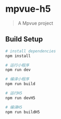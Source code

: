 # mpvue-h5

> A Mpvue project

## Build Setup

``` bash
# install dependencies
npm install

# 运行小程序
npm run dev

# 编译小程序
npm run build

# 运行H5
npm run devH5

# 编译H5
npm run buildH5

```

